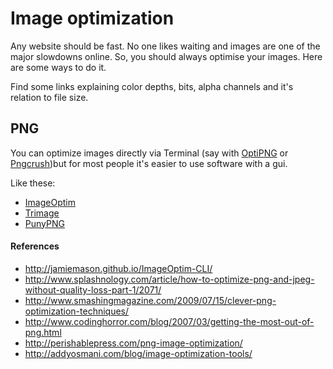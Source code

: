 # Image optimization
Any website should be fast. No one likes waiting and images are one of the major slowdowns online. So, you should always optimise your images. Here are some ways to do it.

Find some links explaining color depths, bits, alpha channels and it's relation to file size.

## PNG
You can optimize images directly via Terminal (say with [OptiPNG](http://optipng.sourceforge.net/) or [Pngcrush](http://pmt.sourceforge.net/pngcrush/))but for most people it's easier to use software with a gui.

Like these:

- [ImageOptim](http://imageoptim.com/)
- [Trimage](http://trimage.org/)
- [PunyPNG](http://www.punypng.com/)

#### References
- http://jamiemason.github.io/ImageOptim-CLI/
- http://www.splashnology.com/article/how-to-optimize-png-and-jpeg-without-quality-loss-part-1/2071/
- http://www.smashingmagazine.com/2009/07/15/clever-png-optimization-techniques/
- http://www.codinghorror.com/blog/2007/03/getting-the-most-out-of-png.html
- http://perishablepress.com/png-image-optimization/
- http://addyosmani.com/blog/image-optimization-tools/